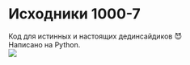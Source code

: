 # Исходники 1000-7
Код для истинных и настоящих дединсайдиков 😈<br>
Написано на Python.<br>
<img src="https://memepedia.ru/wp-content/uploads/2019/08/ded-insayd-5-768x768.jpg">
